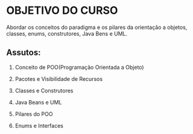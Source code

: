 # OBJETIVO DO CURSO

Abordar os conceitos do paradigma e os pilares da orientação a objetos, classes, enums, construtores, Java Bens e UML.

## Assutos:

1. Conceito de POO(Programação Orientada a Objeto)

2. Pacotes e Visibilidade de Recursos

3. Classes e Construtores

4. Java Beans e UML

5. Pilares do POO

6. Enums e Interfaces
